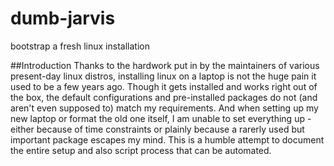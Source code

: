 # dumb-jarvis
bootstrap a fresh linux installation

##Introduction
Thanks to the hardwork put in by the maintainers of various present-day linux distros, installing linux on a laptop is not the huge pain it used to be a few years ago. Though it gets installed and works right out of the box, the default configurations and pre-installed packages do not (and aren't even supposed to) match my requirements. And when setting up my new laptop or format the old one itself, I am unable to set everything up - either because of time constraints or plainly because a rarerly used but important package escapes my mind.  This is a humble attempt to document the entire setup and also script process that can be automated.
